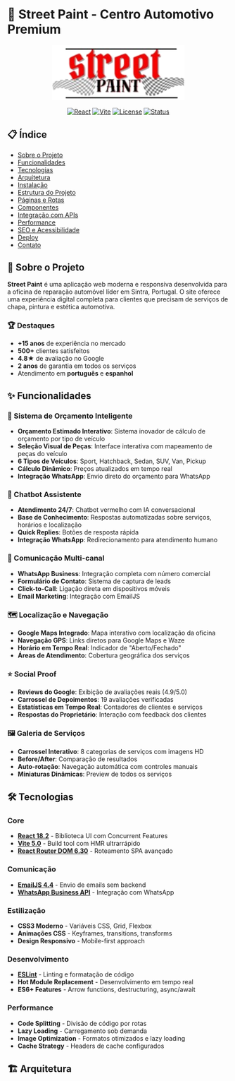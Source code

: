 # 🚗 Street Paint - Centro Automotivo Premium

<div align="center">
  <img src="public/logo-branco.png" alt="Street Paint Logo" width="300"/>
  
  [![React](https://img.shields.io/badge/React-18.2-61DAFB?logo=react)](https://reactjs.org/)
  [![Vite](https://img.shields.io/badge/Vite-5.0.8-646CFF?logo=vite)](https://vitejs.dev/)
  [![License](https://img.shields.io/badge/License-Private-red)](LICENSE)
  [![Status](https://img.shields.io/badge/Status-Production-success)](https://streetpaint.pt)
</div>

## 📋 Índice

- [Sobre o Projeto](#-sobre-o-projeto)
- [Funcionalidades](#-funcionalidades)
- [Tecnologias](#-tecnologias)
- [Arquitetura](#-arquitetura)
- [Instalação](#-instalação)
- [Estrutura do Projeto](#-estrutura-do-projeto)
- [Páginas e Rotas](#-páginas-e-rotas)
- [Componentes](#-componentes)
- [Integração com APIs](#-integração-com-apis)
- [Performance](#-performance)
- [SEO e Acessibilidade](#-seo-e-acessibilidade)
- [Deploy](#-deploy)
- [Contato](#-contato)

## 🎯 Sobre o Projeto

**Street Paint** é uma aplicação web moderna e responsiva desenvolvida para a oficina de reparação automóvel líder em Sintra, Portugal. O site oferece uma experiência digital completa para clientes que precisam de serviços de chapa, pintura e estética automotiva.

### 🏆 Destaques

- **+15 anos** de experiência no mercado
- **500+** clientes satisfeitos
- **4.8★** de avaliação no Google
- **2 anos** de garantia em todos os serviços
- Atendimento em **português** e **espanhol**

## ✨ Funcionalidades

### 🤖 Sistema de Orçamento Inteligente

- **Orçamento Estimado Interativo**: Sistema inovador de cálculo de orçamento por tipo de veículo
- **Seleção Visual de Peças**: Interface interativa com mapeamento de peças do veículo
- **6 Tipos de Veículos**: Sport, Hatchback, Sedan, SUV, Van, Pickup
- **Cálculo Dinâmico**: Preços atualizados em tempo real
- **Integração WhatsApp**: Envio direto do orçamento para WhatsApp

### 💬 Chatbot Assistente

- **Atendimento 24/7**: Chatbot vermelho com IA conversacional
- **Base de Conhecimento**: Respostas automatizadas sobre serviços, horários e localização
- **Quick Replies**: Botões de resposta rápida
- **Integração WhatsApp**: Redirecionamento para atendimento humano

### 📱 Comunicação Multi-canal

- **WhatsApp Business**: Integração completa com número comercial
- **Formulário de Contato**: Sistema de captura de leads
- **Click-to-Call**: Ligação direta em dispositivos móveis
- **Email Marketing**: Integração com EmailJS

### 🗺️ Localização e Navegação

- **Google Maps Integrado**: Mapa interativo com localização da oficina
- **Navegação GPS**: Links diretos para Google Maps e Waze
- **Horário em Tempo Real**: Indicador de "Aberto/Fechado"
- **Áreas de Atendimento**: Cobertura geográfica dos serviços

### ⭐ Social Proof

- **Reviews do Google**: Exibição de avaliações reais (4.9/5.0)
- **Carrossel de Depoimentos**: 19 avaliações verificadas
- **Estatísticas em Tempo Real**: Contadores de clientes e serviços
- **Respostas do Proprietário**: Interação com feedback dos clientes

### 🖼️ Galeria de Serviços

- **Carrossel Interativo**: 8 categorias de serviços com imagens HD
- **Before/After**: Comparação de resultados
- **Auto-rotação**: Navegação automática com controles manuais
- **Miniaturas Dinâmicas**: Preview de todos os serviços

## 🛠️ Tecnologias

### Core

- **[React 18.2](https://react.dev/)** - Biblioteca UI com Concurrent Features
- **[Vite 5.0](https://vitejs.dev/)** - Build tool com HMR ultrarrápido
- **[React Router DOM 6.30](https://reactrouter.com/)** - Roteamento SPA avançado

### Comunicação

- **[EmailJS 4.4](https://www.emailjs.com/)** - Envio de emails sem backend
- **[WhatsApp Business API](https://business.whatsapp.com/)** - Integração com WhatsApp

### Estilização

- **CSS3 Moderno** - Variáveis CSS, Grid, Flexbox
- **Animações CSS** - Keyframes, transitions, transforms
- **Design Responsivo** - Mobile-first approach

### Desenvolvimento

- **[ESLint](https://eslint.org/)** - Linting e formatação de código
- **Hot Module Replacement** - Desenvolvimento em tempo real
- **ES6+ Features** - Arrow functions, destructuring, async/await

### Performance

- **Code Splitting** - Divisão de código por rotas
- **Lazy Loading** - Carregamento sob demanda
- **Image Optimization** - Formatos otimizados e lazy loading
- **Cache Strategy** - Headers de cache configurados

## 🏗️ Arquitetura
